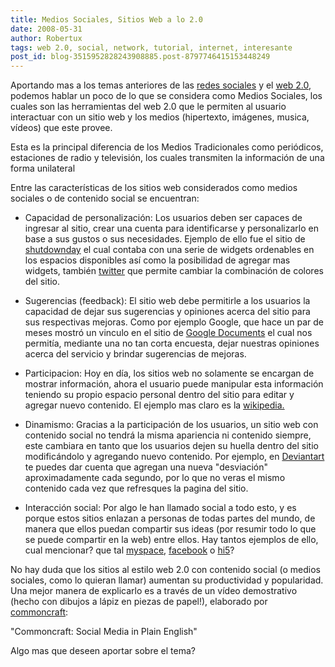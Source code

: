 ```yaml
---
title: Medios Sociales, Sitios Web a lo 2.0
date: 2008-05-31
author: Robertux
tags: web 2.0, social, network, tutorial, internet, interesante
post_id: blog-3515952828243908885.post-8797746415153448249
---
```


Aportando mas a los temas anteriores de las [redes sociales](https://srbyte.blogspot.com/2008/05/el-video-que-resume-las-redes-sociales.html) y el [web 2.0](Social%20Media%20in%20Plain%20English), podemos hablar un poco de lo que se considera como Medios Sociales, los cuales son las herramientas del web 2.0 que le permiten al usuario interactuar con un sitio web y los medios (hipertexto, imágenes, musica, vídeos) que este provee.

Esta es la principal diferencia de los Medios Tradicionales como periódicos, estaciones de radio y televisión, los cuales transmiten la información de una forma unilateral

Entre las características de los sitios web considerados como medios sociales o de contenido social se encuentran:

- Capacidad de personalización: Los usuarios deben ser capaces de ingresar al sitio, crear una cuenta para identificarse y personalizarlo en base a sus gustos o sus necesidades. Ejemplo de ello fue el sitio de [shutdownday](https://shutdownday.org/) el cual contaba con una serie de widgets ordenables en los espacios disponibles así como la posibilidad de agregar mas widgets, también [twitter](https://twitter.com/) que permite cambiar la combinación de colores del sitio.

- Sugerencias (feedback): El sitio web debe permitirle a los usuarios la capacidad de dejar sus sugerencias y opiniones acerca del sitio para sus respectivas mejoras. Como por ejemplo Google, que hace un par de meses mostró un vinculo en el sitio de [Google Documents](https://docs.google.com) el cual nos permitía, mediante una no tan corta encuesta, dejar nuestras opiniones acerca del servicio y brindar sugerencias de mejoras.

- Participacion: Hoy en día, los sitios web no solamente se encargan de mostrar información, ahora el usuario puede manipular esta información teniendo su propio espacio personal dentro del sitio para editar y agregar nuevo contenido. El ejemplo mas claro es la [wikipedia.](https://www.wikipedia.org/)

- Dinamismo: Gracias a la participación de los usuarios, un sitio web con contenido social no tendrá la misma apariencia ni contenido siempre, este cambiara en tanto que los usuarios dejen su huella dentro del sitio modificándolo y agregando nuevo contenido. Por ejemplo, en [Deviantart](https://www.deviantart.com/) te puedes dar cuenta que agregan una nueva "desviación" aproximadamente cada segundo, por lo que no veras el mismo contenido cada vez que refresques la pagina del sitio.

- Interacción social: Por algo le han llamado social a todo esto, y es porque estos sitios enlazan a personas de todas partes del mundo, de manera que ellos puedan compartir sus ideas (por resumir todo lo que se puede compartir en la web) entre ellos. Hay tantos ejemplos de ello, cual mencionar? que tal [myspace](https://www.myspace.com/), [facebook](https://www.facebook.com/) o [hi5](https://hi5.com/)?

No hay duda que los sitios al estilo web 2.0 con contenido social (o medios sociales, como lo quieran llamar) aumentan su productividad y popularidad. Una mejor manera de explicarlo es a través de un vídeo demostrativo (hecho con dibujos a lápiz en piezas de papel!), elaborado por [commoncraft](https://www.commoncraft.com/):

"Commoncraft: Social Media in Plain
English"

Algo mas que deseen aportar sobre el tema?